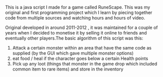 This is a java script I made for a game called RuneScape. This was my original and first programming project which I learn by piecing together code from multiple sources and watching hours and hours of video.

Original developed in around 2011-2012 , it was maintained for a couple of years when I decided to monetise it by selling it online to friends and eventually other players.The basic algorithm of this script was this:

1) Attack a certain monster within an area that have the same code as supplied (by the GUI which gave multiple monster options)
2) eat food / heal if the character goes below a certain Health points 
3) Pick up any loot (things that monster in the game drop which included common item to rare items) and store in the inventory

